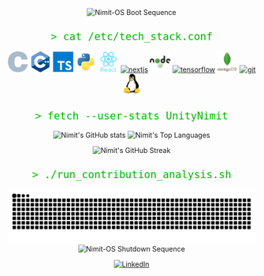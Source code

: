 <!-- 
================================================================================================================================================
                                                                                                                                               
> BOOTING NIMIT-OS...
> CORE SYSTEMS ONLINE.
> AWAITING USER.
                                                                                                                                               
================================================================================================================================================
-->
<div align="center">

<!-- Section 1: The Boot-Up and ASCII Art Name -->
<img src="https://readme-typing-svg.demolab.com?font=Fira+Code&size=16&pause=1000&color=00B900&background=00000000¢er=true&vCenter=true&width=1000&height=250&lines=%C2%A0;%C2%A0%C2%A0%C2%A0%C2%A0%C2%A0%C2%A0%C2%A0%C2%A0%C2%A0__%C2%A0%C2%A0_%C2%A0_%C2%A0%C2%A0%C2%A0%C2%A0%C2%A0%C2%A0__%C2%A0%C2%A0%C2%A0%C2%A0%C2%A0%C2%A0%C2%A0%C2%A0%C2%A0%C2%A0%C2%A0%C2%A0%C2%A0%C2%A0%C2%A0%C2%A0%C2%A0%C2%A0%C2%A0%C2%A0%C2%A0%C2%A0__%C2%A0%C2%A0%C2%A0%C2%A0%C2%A0%C2%A0%C2%A0%C2%A0%C2%A0%C2%A0%C2%A0__%C2%A0%C2%A0%C2%A0%C2%A0%C2%A0%C2%A0__%C2%A0%C2%A0%C2%A0%C2%A0;%C2%A0%C2%A0%C2%A0%C2%A0%C2%A0%C2%A0%C2%A0%C2%A0%C2%A0/___)%7C%C2%A0%7C%7C%C2%A0%7C%C2%A0%C2%A0%C2%A0%C2%A0%C2%A0%C2%A0/___)%7C%C2%A0%7C%C2%A0%C2%A0%C2%A0%C2%A0%C2%A0%C2%A0%C2%A0%C2%A0%C2%A0%C2%A0%C2%A0%C2%A0%C2%A0%C2%A0%C2%A0%C2%A0%C2%A0%C2%A0%C2%A0/___)%7C%C2%A0%7C%C2%A0%C2%A0%C2%A0%C2%A0%C2%A0%C2%A0%C2%A0%C2%A0%C2%A0%C2%A0%C2%A0%C2%A0__%C2%A0;%C2%A0%C2%A0%C2%A0%C2%A0%C2%A0%C2%A0%C2%A0%C2%A0%C2%A0%C2%A0%C2%A0%C2%A0%7C%C2%A0%C2%A0__%C2%A0%7C%7C%7C%7C%C2%A0%7C__%C2%A0%C2%A0%C2%A0%C2%A0%C2%A0%C2%A0%C2%A0%7C%C2%A0%C2%A0__%C2%A0%7C%7C%7C%7C%7C%C2%A0%C2%A0%C2%A0%C2%A0%C2%A0%C2%A0%C2%A0%C2%A0%C2%A0__%C2%A0%C2%A0%C2%A0%C2%A0%C2%A0%C2%A0%C2%A0%C2%A0%C2%A0%7C%C2%A0%C2%A0__%C2%A0%7C%7C%7C%7C%7C%C2%A0%C2%A0%C2%A0%C2%A0%C2%A0%C2%A0%C2%A0%C2%A0%C2%A0%7C%C2%A0%7C%C2%A0%C2%A0%C2%A0;%C2%A0%C2%A0%C2%A0%C2%A0%C2%A0%C2%A0%C2%A0%C2%A0%C2%A0%C2%A0%C2%A0%C2%A0%7C%7C%C2%A0%C2%A0%C2%A0%C2%A0%7C%7C%7C%7C%7C%C2%A0%C2%A0%C2%A0__%C2%A0%C2%A0%C2%A0%7C%7C%C2%A0%C2%A0%C2%A0%C2%A0%7C%7C%7C%7C%7C%C2%A0%C2%A0%C2%A0%C2%A0%C2%A0%C2%A0%C2%A0%C2%A0(%20%20%20%5C%C2%A0%C2%A0%C2%A0%C2%A0__%C2%A0%C2%A0%C2%A0%7C%7C%7C%C2%A0%C2%A0%C2%A0%C2%A0%7C%7C%7C%7C%C2%A0%C2%A0%C2%A0%C2%A0%C2%A0%C2%A0%C2%A0%7C%7C%C2%A0%C2%A0%C2%A0%C2%A0;%C2%A0%C2%A0%C2%A0%C2%A0%C2%A0__%C2%A0%C2%A0%C2%A0%C2%A0%C2%A0%C2%A0%C2%A0%C2%A0%C2%A0%7C%7C%C2%A0%C2%A0%C2%A0%C2%A0%7C%7C%7C%7C%7C%7C%C2%A0%C2%A0%7C%C2%A0%7C%C2%A0%C2%A0%7C%7C%7C%C2%A0%C2%A0%C2%A0%C2%A0%7C%7C%7C%7C%7C%C2%A0%C2%A0%C2%A0%C2%A0%C2%A0%C2%A0%C2%A0%C2%A0%C2%A0%C2%A0%60-%_-%C2%B4%C2%A0%C2%A0%C2%A0(%20%20%20%5C%C2%A0%C2%A0%C2%A0%C2%A0%7C%7C%C2%A0%C2%A0%C2%A0%C2%A0%7C%7C%7C%7C%C2%A0%C2%A0%C2%A0%C2%A0%C2%A0%C2%A0%C2%A0%7C%7C%C2%A0%C2%A0%C2%A0%C2%A0;%C2%A0%C2%A0%C2%A0%C2%A0%C2%A0%C2%A0%5C___)%7C%7C%C2%A0%C2%A0%C2%A0%C2%A0%7C%7C%7C%7C%7C%C2%A0%C2%A0%7C%7C%7C%7C%7C%7C%7C%C2%A0%C2%A0%C2%A0%C2%A0%7C%7C%7C%7C%7C%C2%A0%C2%A0%C2%A0%C2%A0%C2%A0%C2%A0%C2%A0%C2%A0%C2%A0%C2%A0%C2%A0%C2%A0%C2%A0%C2%A0%C2%A0%C2%A0%C2%A0%C2%A0%C2%A0%C2%A0%5C___)%7C%C2%A0%C2%A0%C2%A0%C2%A0%7C%7C%7C%7C%C2%A0%C2%A0%C2%A0%C2%A0%C2%A0%C2%A0%C2%A0%7C%7C%C2%A0%C2%A0%C2%A0%C2%A0;%C2%A0;%3E+Booting+Nimit-OS+v1.0...;%3E+System+check...+%5BOK%5D;%3E+Loading+user+profile...+%5BNimit+Aryan%5D;%3E;%3E+Hi+there%2C+welcome+to+my+digital+universe.;%3E+I'm+a+Software+Engineer+%26+Creative+Technologist;%3E+I+build+bridges+between+code+and+creativity." alt="Nimit-OS Boot Sequence" />
</div>

<!-- Section 2: Tech Arsenal -->
<h2 align="center" style="color: #00B900; font-family: 'Fira Code', monospace; font-weight: 500;">> cat /etc/tech_stack.conf</h2>
<p align="center">
    <a target="_blank" href="#"><img src="https://raw.githubusercontent.com/devicons/devicon/master/icons/c/c-original.svg" alt="c" width="42" height="42" /></a>
    <a target="_blank" href="#"><img src="https://raw.githubusercontent.com/devicons/devicon/master/icons/cplusplus/cplusplus-original.svg" alt="cplusplus" width="42" height="42" /></a>
    <a target="_blank" href="#"><img src="https://raw.githubusercontent.com/devicons/devicon/master/icons/typescript/typescript-original.svg" alt="typescript" width="42" height="42" /></a>
    <a target="_blank" href="#"><img src="https://raw.githubusercontent.com/devicons/devicon/master/icons/python/python-original.svg" alt="python" width="42" height="42" /></a>
    <a target="_blank" href="#"><img src="https://raw.githubusercontent.com/devicons/devicon/master/icons/react/react-original-wordmark.svg" alt="react" width="42" height="42" /></a>
    <a target="_blank" href="#"><img src="https://cdn.worldvectorlogo.com/logos/nextjs-2.svg" alt="nextjs" width="42" height="42" /></a>
    <a target="_blank" href="#"><img src="https://raw.githubusercontent.com/devicons/devicon/master/icons/nodejs/nodejs-original-wordmark.svg" alt="nodejs" width="42" height="42" /></a>
    <a target="_blank" href="#"><img src="https://www.vectorlogo.zone/logos/tensorflow/tensorflow-icon.svg" alt="tensorflow" width="42" height="42" /></a>
    <a target="_blank" href="#"><img src="https://raw.githubusercontent.com/devicons/devicon/master/icons/mongodb/mongodb-original-wordmark.svg" alt="mongodb" width="42" height="42" /></a>
    <a target="_blank" href="#"><img src="https://www.vectorlogo.zone/logos/git-scm/git-scm-icon.svg" alt="git" width="42" height="42" /></a>
    <a target="_blank" href="#"><img src="https://raw.githubusercontent.com/devicons/devicon/master/icons/linux/linux-original.svg" alt="linux" width="42" height="42" /></a>
</p>

<!-- Section 3: GitHub Command Center -->
<h2 align="center" style="color: #00B900; font-family: 'Fira Code', monospace; font-weight: 500;">> fetch --user-stats UnityNimit</h2>
<p align="center">
    <img src="https://github-readme-stats.vercel.app/api?username=UnityNimit&show_icons=true&locale=en&theme=tokyonight&count_private=true&hide_border=true" alt="Nimit's GitHub stats" height="192px"/>
    <img src="https://github-readme-stats.vercel.app/api/top-langs?username=UnityNimit&show_icons=true&locale=en&layout=compact&theme=tokyonight&hide_border=true" alt="Nimit's Top Languages" height="192px"/>
</p>
<p align="center">
    <img src="https://github-readme-streak-stats.herokuapp.com/?user=UnityNimit&theme=tokyonight&hide_border=true" alt="Nimit's GitHub Streak" />
</p>

<!-- Section 4: The Snake -->
<h2 align="center" style="color: #00B900; font-family: 'Fira Code', monospace; font-weight: 500;">> ./run_contribution_analysis.sh</h2>
<div align="center">
  <img src="https://raw.githubusercontent.com/UnityNimit/UnityNimit/main/dist/github-contribution-grid-snake.svg" alt="snake" />
</div>

<!-- Section 5: The Shutdown -->
<div align="center">
<img src="https://readme-typing-svg.demolab.com?font=Fira+Code&size=15&pause=1000&color=00B900&background=00000000¢er=true&vCenter=true&width=600&height=80&lines=%3E+Find+me+on+LinkedIn;%3E;%3E+session.logout();%3E+SHUTTING+DOWN..." alt="Nimit-OS Shutdown Sequence" />
<p>
    <a href="https://www.linkedin.com/in/nimit-aryan-877985186/" target="_blank"><img src="https://img.shields.io/badge/LinkedIn-0077B5?style=for-the-badge&logo=linkedin&logoColor=white" alt="LinkedIn"/></a>
</p>
</div>